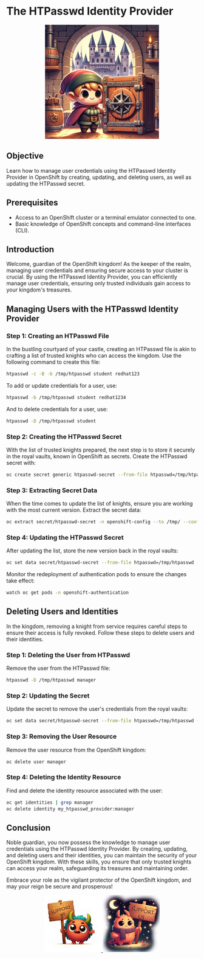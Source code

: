 # The HTPasswd Identity Provider

<div style="text-align:center;">
  <img src="https://github.com/Vitrua/images/blob/main/openshift/htpasswd.jpg?raw=true" alt="htpasswd" width="300" height="300">
</div>

## Objective

Learn how to manage user credentials using the HTPasswd Identity Provider in OpenShift by creating, updating, and deleting users, as well as updating the HTPasswd secret.

## Prerequisites

- Access to an OpenShift cluster or a terminal emulator connected to one.
- Basic knowledge of OpenShift concepts and command-line interfaces (CLI).

## Introduction

Welcome, guardian of the OpenShift kingdom! As the keeper of the realm, managing user credentials and ensuring secure access to your cluster is crucial. By using the HTPasswd Identity Provider, you can efficiently manage user credentials, ensuring only trusted individuals gain access to your kingdom's treasures.

## Managing Users with the HTPasswd Identity Provider

### Step 1: Creating an HTPasswd File

In the bustling courtyard of your castle, creating an HTPasswd file is akin to crafting a list of trusted knights who can access the kingdom. Use the following command to create this file:

```bash
htpasswd -c -B -b /tmp/htpasswd student redhat123
```

To add or update credentials for a user, use:

```bash
htpasswd -b /tmp/htpasswd student redhat1234
```

And to delete credentials for a user, use:

```bash
htpasswd -D /tmp/htpasswd student
```

### Step 2: Creating the HTPasswd Secret

With the list of trusted knights prepared, the next step is to store it securely in the royal vaults, known in OpenShift as secrets. Create the HTPasswd secret with:

```bash
oc create secret generic htpasswd-secret --from-file htpasswd=/tmp/htpasswd -n openshift-config
```

### Step 3: Extracting Secret Data

When the time comes to update the list of knights, ensure you are working with the most current version. Extract the secret data:

```bash
oc extract secret/htpasswd-secret -n openshift-config --to /tmp/ --confirm
```

### Step 4: Updating the HTPasswd Secret

After updating the list, store the new version back in the royal vaults:

```bash
oc set data secret/htpasswd-secret --from-file htpasswd=/tmp/htpasswd -n openshift-config
```

Monitor the redeployment of authentication pods to ensure the changes take effect:

```bash
watch oc get pods -n openshift-authentication
```

## Deleting Users and Identities

In the kingdom, removing a knight from service requires careful steps to ensure their access is fully revoked. Follow these steps to delete users and their identities.

### Step 1: Deleting the User from HTPasswd

Remove the user from the HTPasswd file:

```bash
htpasswd -D /tmp/htpasswd manager
```

### Step 2: Updating the Secret

Update the secret to remove the user's credentials from the royal vaults:

```bash
oc set data secret/htpasswd-secret --from-file htpasswd=/tmp/htpasswd -n openshift-config
```

### Step 3: Removing the User Resource

Remove the user resource from the OpenShift kingdom:

```bash
oc delete user manager
```

### Step 4: Deleting the Identity Resource

Find and delete the identity resource associated with the user:

```bash
oc get identities | grep manager
oc delete identity my_htpasswd_provider:manager
```

## Conclusion

Noble guardian, you now possess the knowledge to manage user credentials using the HTPasswd Identity Provider. By creating, updating, and deleting users and their identities, you can maintain the security of your OpenShift kingdom. With these skills, you ensure that only trusted knights can access your realm, safeguarding its treasures and maintaining order.

Embrace your role as the vigilant protector of the OpenShift kingdom, and may your reign be secure and prosperous!

<div style="text-align:center;">
  <a href="https://patreon.com/Vitrua">
    <img src="https://github.com/Vitrua/images/blob/main/others/supportmonlight.png?raw=true#only-light" alt="support" width="150" height="150">
    <img src="https://github.com/Vitrua/images/blob/main/others/supportmon.png?raw=true#only-dark" alt="support" width="150" height="150">
  </a>
</div>
